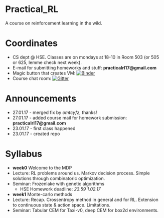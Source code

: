 # Practical_RL
A course on reinforcement learning in the wild.

# Coordinates
* CS dept @ HSE. Classes are on mondays at 18-10 in Room 503 (or 505 or 625, lemme check next week).
* E-mail for submitting homeworks and stuff: __practicalrl17@gmail.com__
* Magic button that creates VM: [![Binder](http://mybinder.org/badge.svg)](http://mybinder.org:/repo/yandexdataschool/practical_rl)
* Course chat room: [![Gitter](https://camo.githubusercontent.com/90098c3e02322a58e3f4eba3837b3d3127e7da4f/68747470733a2f2f6261646765732e6769747465722e696d2f79616e646578646174617363686f6f6c2f4167656e744e65742e737667)](https://gitter.im/yandexdataschool/Practical_RL)

# Announcements
* 27.01.17 - merged fix by _omtcyfz_, thanks!
* 27.01.17 - added course mail for homework submission: __practicalrl17@gmail.com__
* 23.01.17 - first class happened
* 23.01.17 - created repo

# Syllabus
* __week0__ Welcome to the MDP
 * Lecture: RL problems around us. Markov decision process. Simple solutions through combinatoric optimization.
 * Seminar: Frozenlake with genetic algorithms
    * HSE Homework deadline: _23.59 1.02.17_
* __week1__ Monte-carlo methods
 * Lecture: Recap. Crossentropy method in general and for RL. Extension to continuous state & action space. Limitations.
 * Seminar: Tabular CEM for Taxi-v0, deep CEM for box2d environments.
 
